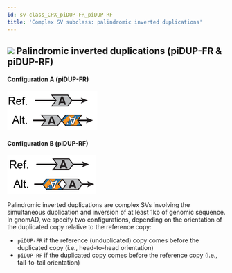 ```yaml
---
id: sv-class_CPX_piDUP-FR_piDUP-RF
title: 'Complex SV subclass: palindromic inverted duplications'  
---
```


## ![](https://placehold.it/15/71E38C/000000?text=+) Palindromic inverted duplications (piDUP-FR & piDUP-RF)  

#### Configuration A (piDUP-FR)

![Palindromic inverted duplication (piDUP-FR)](gnomAD_browser.SV_schematics_piDUP_FR.png)  

#### Configuration B (piDUP-RF)  

![Palindromic inverted duplication (piDUP-RF)](gnomAD_browser.SV_schematics_piDUP_RF.png)  

Palindromic inverted duplications are complex SVs involving the simultaneous duplication and inversion of at least 1kb of genomic sequence. In gnomAD, we specify two configurations, depending on the orientation of the duplicated copy relative to the reference copy: 
  - `piDUP-FR` if the reference (unduplicated) copy comes before the duplicated copy (i.e., head-to-head orientation)
  - `piDUP-RF` if the duplicated copy comes before the reference copy (i.e., tail-to-tail orientation)
